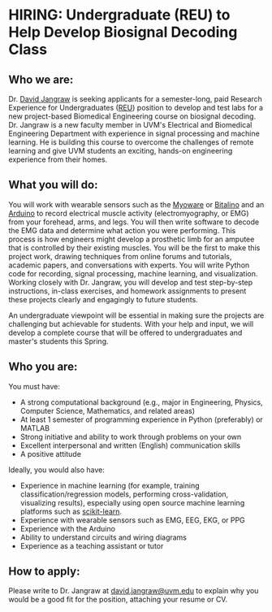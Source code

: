 # HIRING: Undergraduate (REU) to Help Develop Biosignal Decoding Class

## Who we are:

Dr. [David Jangraw](https://uvm.edu/~djangraw) is seeking applicants for a semester-long, paid Research Experience for Undergraduates ([REU](https://www.uvm.edu/cems/cems_research_experience_undergraduates)) position to develop and test labs for a new project-based Biomedical Engineering course on biosignal decoding.
Dr. Jangraw is a new faculty member in UVM's Electrical and Biomedical Engineering Department with experience in signal processing and machine learning. He is building this course to overcome the challenges of remote learning and give UVM students an exciting, hands-on engineering experience from their homes.

## What you will do:

You will work with wearable sensors such as the [Myoware](https://www.kickstarter.com/projects/312488939/myowaretm-harness-the-power-of-your-muscle-signals) or [Bitalino](https://bitalino.com/en/plugged-kit-ble) and an [Arduino](https://www.arduino.cc/) to record electrical muscle activity (electromyography, or EMG) from your forehead, arms, and legs. You will then write software to decode the EMG data and determine what action you were performing. This process is how engineers might develop a prosthetic limb for an amputee that is controlled by their existing muscles. You will be the first to make this project work, drawing techniques from online forums and tutorials, academic papers, and conversations with experts. You will write Python code for recording, signal processing, machine learning, and visualization. Working closely with Dr. Jangraw, you will develop and test step-by-step instructions, in-class exercises, and homework assignments to present these projects clearly and engagingly to future students.

An undergraduate viewpoint will be essential in making sure the projects are challenging but achievable for students. With your help and input, we will develop a complete course that will be offered to undergraduates and master's students this Spring.

## Who you are:

You must have:
- A strong computational background (e.g., major in Engineering, Physics, Computer Science, Mathematics, and related areas)
- At least 1 semester of programming experience in Python (preferably) or MATLAB
- Strong initiative and ability to work through problems on your own
- Excellent interpersonal and written (English) communication skills
- A positive attitude

Ideally, you would also have:
- Experience in machine learning (for example, training classification/regression models, performing cross-validation, visualizing results), especially using open source machine learning platforms such as [scikit-learn](https://scikit-learn.org/).
- Experience with wearable sensors such as EMG, EEG, EKG, or PPG
- Experience with the Arduino
- Ability to understand circuits and wiring diagrams
- Experience as a teaching assistant or tutor

## How to apply:

Please write to Dr. Jangraw at david.jangraw@uvm.edu to explain why you would be a good fit for the position, attaching your resume or CV.
